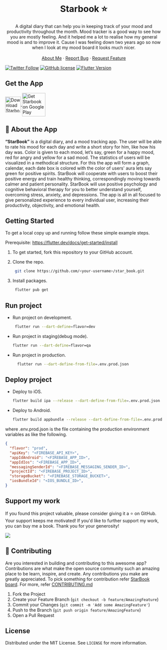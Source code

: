 <!-- PROJECT LOGO -->
<br />
<p align="center">
  <h1 align="center">Starbook ⭐️</h1>
  <p align="center">
    A digital diary that can help you in keeping track of your mood and productivity throughout the month. Mood tracker is a good way to see how you are mostly feeling. And it helped me a lot to realise how my general mood is and to improve it. Cause I was feeling down two years ago so now when I look at my mood board it looks much nicer.
    <br />
    <br />
    <a href="https://hashirshoaeb.com">About Me</a>
    ·
    <a href="https://github.com/hashirshoaeb/star_book/issues">Report Bug</a>
    ·
    <a href="https://github.com/hashirshoaeb/star_book/issues">Request Feature</a>
  </p>
</p>


[![Twitter Follow](https://img.shields.io/twitter/follow/hashirshoaeb?color=ffcc66&logo=twitter&logoColor=ffffff&style=for-the-badge)](https://twitter.com/hashirshoaeb)
[![GitHub license](https://img.shields.io/github/license/hashirshoaeb/star_book?style=for-the-badge)](https://github.com/hashirshoaeb/star_book/blob/master/LICENSE)
[![Flutter Version](https://img.shields.io/static/v1?label=Flutter&message=3.10.1&color=ffcc66&style=for-the-badge)](https://flutter.dev/docs/development/tools/sdk/releases)

## Get the App


<div>
  <a 
    href="https://apps.apple.com/us/app/starbook-journal-ai-diary/id1552418289?itsct=apps_box&amp;itscg=30200"
    >
    <img
      align="center"
      style="height: 50px"
      src="https://tools.applemediaservices.com/api/badges/download-on-the-app-store/white/en-US" 
      alt="Download Starbook on App Store"/>
  </a>
  <a 
    href="https://play.google.com/store/apps/details?id=com.hashirshoaeb.StarBook">
      <img
        align="center"
        style="height: 75px"
        src="https://play.google.com/intl/en_us/badges/static/images/badges/en_badge_web_generic.png"
        alt="Get Starbook on Google Play"/>
  </a>
</div>

## 📝 About the App

**“StarBook”** is a digital diary, and a mood tracking app. The user will be able to rate his mood for each day and write a short story for him, like how his day was. Color is given to each mood, let’s say, green for a happy mood, red for angry and yellow for a sad mood. The statistics of users will be visualized in a methodical structure. For this the app will form a graph, calendar, each date box is colored with the color of users' aura lets say green for positive spirits. StarBook will cooperate with users to boost their positive energy and train healthy thinking, correspondingly moving towards calmer and patient personality. StarBook will use positive psychology and cognitive behavioral therapy for you to better understand yourself, overcoming stress, anxiety, and depressions. The app is all in all focused to give personalized experience to every individual user, increasing their productivity, objectivity, and emotional health.


## Getting Started

To get a local copy up and running follow these simple example steps.

Prerequisite: https://flutter.dev/docs/get-started/install

1. To get started, fork this repository to your GitHub account.

2. Clone the repo.
    ```sh
     git clone https://github.com/<your-username>/star_book.git
    ```
3. Install packages.
    ```sh
     flutter pub get
    ```
## Run project
  - Run project on development.
      ```sh
       flutter run --dart-define=flavor=dev
      ```
  - Run project in staging(debug mode).
      ```sh
      flutter run --dart-define=flavor=qa
      ```
  - Run project in production.
      ```sh
        flutter run --dart-define-from-file=.env.prod.json
      ```
## Deploy project
  - Deploy to iOS.
      ```sh
      flutter build ipa --release --dart-define-from-file=.env.prod.json
      ```
  -   Deploy to Android.
         ```sh
        flutter build appbundle --release --dart-define-from-file=.env.prod.json
        ```
where .env.prod.json is the file containing the production environment variables as like the following.
```json
{
  "flavor": "prod",
  "apiKey": "<FIREBASE_API_KEY>",
  "appIdAndroid": "<FIREBASE_APP_ID>",
  "appIdIos": "<FIREBASE_APP_ID>",
  "messagingSenderId": "<FIREBASE_MESSAGING_SENDER_ID>",
  "projectId": "<FIREBASE_PROJECT_ID>",
  "storageBucket": "<FIREBASE_STORAGE_BUCKET>",
  "iosBundleId": "<IOS_BUNDLE_ID>",
}
```

## Support my work

If you found this project valuable, please consider giving it a ⭐️ on GitHub. Your support keeps me motivated! If you'd like to further support my work, you can buy me a book. Thank you for your generosity!

<div>
  <a href="https://www.buymeacoffee.com/hashirshoaeb"><img src="https://img.buymeacoffee.com/button-api/?text=Buy me a book&emoji=📖&slug=hashirshoaeb&button_colour=5F7FFF&font_colour=ffffff&font_family=Cookie&outline_colour=000000&coffee_colour=FFDD00" /></a>
 </div>

## 🤝 Contributing

Are you interested in building and contributing to this awesome app? Contributions are what make the open source community such an amazing place to be learn, inspire, and create. Any contributions you make are greatly appreciated. To pick something for contribution refer [StarBook board](https://github.com/Blocship/star_book/issues). For more, refer [CONTRIBUTING.md](CONTRIBUTING.md)

1. Fork the Project
2. Create your Feature Branch (`git checkout -b feature/AmazingFeature`)
3. Commit your Changes (`git commit -m 'Add some AmazingFeature'`)
4. Push to the Branch (`git push origin feature/AmazingFeature`)
5. Open a Pull Request

## License

Distributed under the MIT License. See `LICENSE` for more information.
